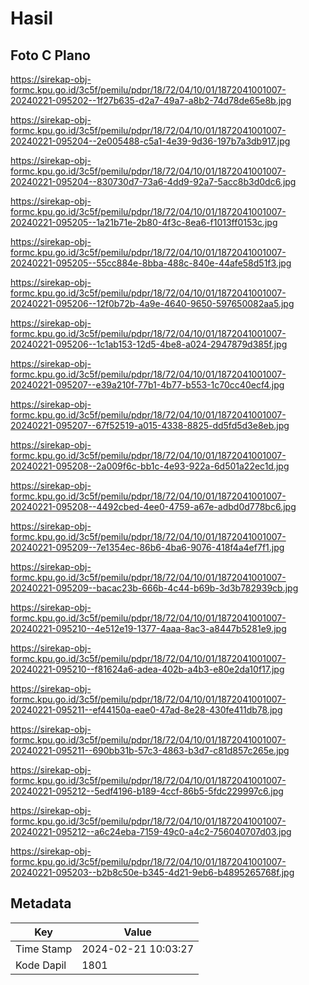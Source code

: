 # Hasil

## Foto C Plano

https://sirekap-obj-formc.kpu.go.id/3c5f/pemilu/pdpr/18/72/04/10/01/1872041001007-20240221-095202--1f27b635-d2a7-49a7-a8b2-74d78de65e8b.jpg

https://sirekap-obj-formc.kpu.go.id/3c5f/pemilu/pdpr/18/72/04/10/01/1872041001007-20240221-095204--2e005488-c5a1-4e39-9d36-197b7a3db917.jpg

https://sirekap-obj-formc.kpu.go.id/3c5f/pemilu/pdpr/18/72/04/10/01/1872041001007-20240221-095204--830730d7-73a6-4dd9-92a7-5acc8b3d0dc6.jpg

https://sirekap-obj-formc.kpu.go.id/3c5f/pemilu/pdpr/18/72/04/10/01/1872041001007-20240221-095205--1a21b71e-2b80-4f3c-8ea6-f1013ff0153c.jpg

https://sirekap-obj-formc.kpu.go.id/3c5f/pemilu/pdpr/18/72/04/10/01/1872041001007-20240221-095205--55cc884e-8bba-488c-840e-44afe58d51f3.jpg

https://sirekap-obj-formc.kpu.go.id/3c5f/pemilu/pdpr/18/72/04/10/01/1872041001007-20240221-095206--12f0b72b-4a9e-4640-9650-597650082aa5.jpg

https://sirekap-obj-formc.kpu.go.id/3c5f/pemilu/pdpr/18/72/04/10/01/1872041001007-20240221-095206--1c1ab153-12d5-4be8-a024-2947879d385f.jpg

https://sirekap-obj-formc.kpu.go.id/3c5f/pemilu/pdpr/18/72/04/10/01/1872041001007-20240221-095207--e39a210f-77b1-4b77-b553-1c70cc40ecf4.jpg

https://sirekap-obj-formc.kpu.go.id/3c5f/pemilu/pdpr/18/72/04/10/01/1872041001007-20240221-095207--67f52519-a015-4338-8825-dd5fd5d3e8eb.jpg

https://sirekap-obj-formc.kpu.go.id/3c5f/pemilu/pdpr/18/72/04/10/01/1872041001007-20240221-095208--2a009f6c-bb1c-4e93-922a-6d501a22ec1d.jpg

https://sirekap-obj-formc.kpu.go.id/3c5f/pemilu/pdpr/18/72/04/10/01/1872041001007-20240221-095208--4492cbed-4ee0-4759-a67e-adbd0d778bc6.jpg

https://sirekap-obj-formc.kpu.go.id/3c5f/pemilu/pdpr/18/72/04/10/01/1872041001007-20240221-095209--7e1354ec-86b6-4ba6-9076-418f4a4ef7f1.jpg

https://sirekap-obj-formc.kpu.go.id/3c5f/pemilu/pdpr/18/72/04/10/01/1872041001007-20240221-095209--bacac23b-666b-4c44-b69b-3d3b782939cb.jpg

https://sirekap-obj-formc.kpu.go.id/3c5f/pemilu/pdpr/18/72/04/10/01/1872041001007-20240221-095210--4e512e19-1377-4aaa-8ac3-a8447b5281e9.jpg

https://sirekap-obj-formc.kpu.go.id/3c5f/pemilu/pdpr/18/72/04/10/01/1872041001007-20240221-095210--f81624a6-adea-402b-a4b3-e80e2da10f17.jpg

https://sirekap-obj-formc.kpu.go.id/3c5f/pemilu/pdpr/18/72/04/10/01/1872041001007-20240221-095211--ef44150a-eae0-47ad-8e28-430fe411db78.jpg

https://sirekap-obj-formc.kpu.go.id/3c5f/pemilu/pdpr/18/72/04/10/01/1872041001007-20240221-095211--690bb31b-57c3-4863-b3d7-c81d857c265e.jpg

https://sirekap-obj-formc.kpu.go.id/3c5f/pemilu/pdpr/18/72/04/10/01/1872041001007-20240221-095212--5edf4196-b189-4ccf-86b5-5fdc229997c6.jpg

https://sirekap-obj-formc.kpu.go.id/3c5f/pemilu/pdpr/18/72/04/10/01/1872041001007-20240221-095212--a6c24eba-7159-49c0-a4c2-756040707d03.jpg

https://sirekap-obj-formc.kpu.go.id/3c5f/pemilu/pdpr/18/72/04/10/01/1872041001007-20240221-095203--b2b8c50e-b345-4d21-9eb6-b4895265768f.jpg


## Metadata

| Key        | Value               |
| ---------- | ------------------- |
| Time Stamp | 2024-02-21 10:03:27 |
| Kode Dapil | 1801                |



